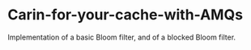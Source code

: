# Carin-for-your-cache-with-AMQs
Implementation of a basic Bloom filter, and of a blocked Bloom filter.
